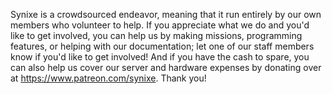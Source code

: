 Synixe is a crowdsourced endeavor, meaning that it run entirely by our own members who volunteer to help. If you appreciate what we do and you'd like to get involved, you can help us by making missions, programming features, or helping with our documentation; let one of our staff members know if you'd like to get involved! And if you have the cash to spare, you can also help us cover our server and hardware expenses by donating over at https://www.patreon.com/synixe. Thank you!

